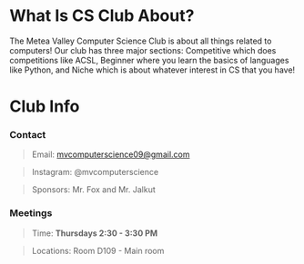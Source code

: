 # What Is CS Club About? [](#about)

The Metea Valley Computer Science Club is about all things related to computers! Our club has three major sections: Competitive which does competitions like ACSL, Beginner where you learn the basics of languages like Python, and Niche which is about whatever interest in CS that you have!

# Club Info

### Contact

>Email: mvcomputerscience09@gmail.com

>Instagram: @mvcomputerscience

>Sponsors: Mr. Fox and Mr. Jalkut

### Meetings

>Time: **Thursdays 2:30 - 3:30 PM**

>Locations: Room D109 - Main room

